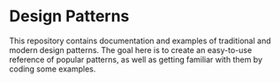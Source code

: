 # Design Patterns
This repository contains documentation and examples of traditional and modern design patterns.
The goal here is to create an easy-to-use reference of popular patterns, as well as getting familiar with them by coding some examples.
